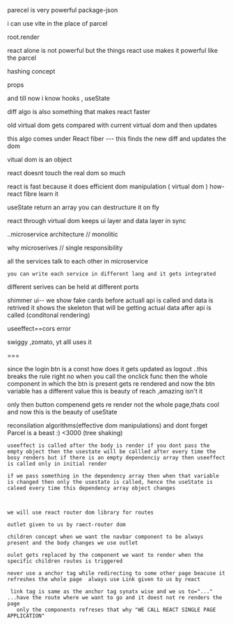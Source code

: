 parecel is very powerful
package-json

i can use vite in the place of parcel

root.render

react alone is not powerful but the things react use makes it powerful like the parcel

hashing concept

props

and till now i know hooks , useState  

diff algo is also something that makes react faster

old virtual dom gets compared with current virtual dom and then updates

this algo comes under React fiber --- this finds the new diff and updates the dom


vitual dom is an object

react doesnt touch the real dom so much

react is fast because it does efficient dom manipulation ( virtual dom ) how-react fibre learn it

useState return an array you can destructure it on fly

react through virtual dom keeps ui layer and data layer in sync 


..microservice architecture // monolitic

why microserives  // single responsibility 

   all the services talk to each other in microservice 

    you can write each service in different lang and it gets integrated

different serives can be held at different ports


shimmer ui-- we show fake cards before actuall api is called and data is retrived
it shows the skeleton that will be getting actual data after api is called   (conditonal rendering)

  useeffect==cors error

swiggy ,zomato, yt alll uses it

===

since the login btn is a const how does it gets updated as logout ..this breaks the rule right no when you call the onclick func then the whole component in which the btn is present gets re rendered and now the btn variable has a different value this is beauty of reach ,amazing isn't it

only then button compenend gets re render not the whole page,thats cool and now this is the beauty of useState


  reconsilation algorithms(effective dom manipulations)
    and dont forget Parcel is a beast :) <3000 (tree shaking)

    useeffect is called after the body is render if you dont pass the empty object then the usestate will be callled after every time the bosy renders but if there is an empty dependenciy array then useeffect is called only in initial render

    if we pass something in the dependency array then when that variable is changed then only the usestate is called, hence the useState is caleed every time this dependency array object changes



    we will use react router dom library for routes

    outlet given to us by raect-router dom

    children concept when we want the navbar component to be always present and the body changes we use outlet

    oulet gets replaced by the component we want to render when the specific children routes is triggered

    never use a anchor tag while redirecting to some other page beacuse it refreshes the whole page  always use Link given to us by react

     link tag is same as the anchor tag synatx wise and we us to="..."  ...have the route where we want to go and it doest not re renders the page
       only the components refreses that why "WE CALL REACT SINGLE PAGE APPLICATION"





